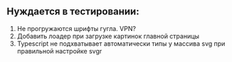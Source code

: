 ## Нуждается в тестировании: 

1. Не прогружаются шрифты гугла. VPN?
2. Добавить лоадер при загрузке картинок главной страницы
2. Typescript не подхватывает автоматически типы у массива svg при правильной настройке svgr